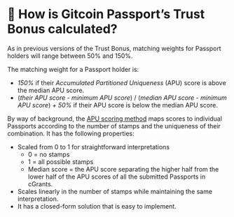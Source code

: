 # 🛂 How is Gitcoin Passport’s Trust Bonus calculated?

As in previous versions of the Trust Bonus, matching weights for Passport holders will range between 50% and 150%.

The matching weight for a Passport holder is:

* _150%_ if their _Accumulated Partitioned Uniqueness_ (APU) score is above the median APU score.
* (_their APU score - minimum APU score_) / (_median APU score - minimum APU score_) _+ 50%_ if their APU score is below the median APU score.

By way of background, the [APU scoring method](https://docs.google.com/presentation/d/1h4\_hJdawGlf8VeJhdhJ5LKZfUh6PrBD\_0lLoDe7jwCM/edit?usp=sharing) maps scores to individual Passports according to the number of stamps and the uniqueness of their combination. It has the following properties:

* Scaled from 0 to 1 for straightforward interpretations
  * 0 = no stamps
  * 1 = all possible stamps
  * Median score = the APU score separating the higher half from the lower half of the APU scores of all the submitted Passports in cGrants.
* Scales linearly in the number of stamps while maintaining the same interpretation.
* It has a closed-form solution that is easy to implement.
